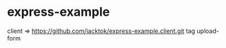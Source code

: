 # express-example


client => https://github.com/jacktok/express-example.client.git tag upload-form
